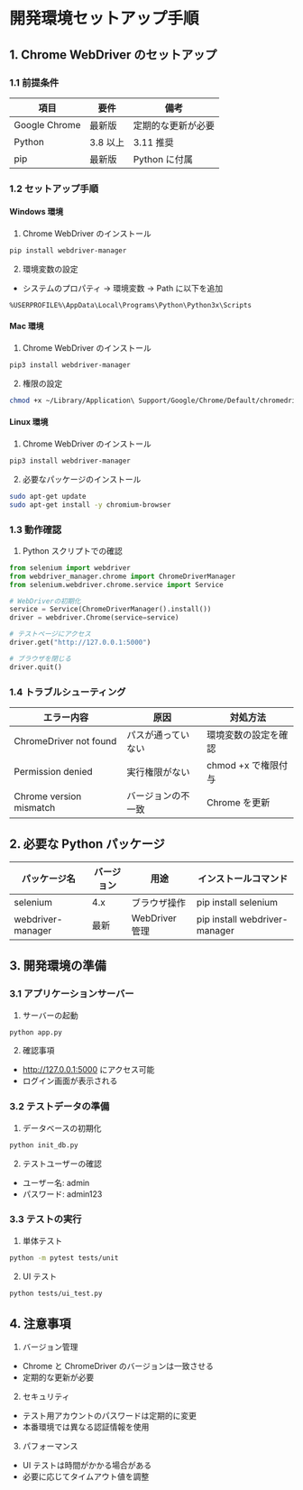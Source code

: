 # 開発環境セットアップ手順

## 1. Chrome WebDriver のセットアップ

### 1.1 前提条件

| 項目          | 要件     | 備考               |
| ------------- | -------- | ------------------ |
| Google Chrome | 最新版   | 定期的な更新が必要 |
| Python        | 3.8 以上 | 3.11 推奨          |
| pip           | 最新版   | Python に付属      |

### 1.2 セットアップ手順

#### Windows 環境

1. Chrome WebDriver のインストール

```bash
pip install webdriver-manager
```

2. 環境変数の設定

- システムのプロパティ → 環境変数 → Path に以下を追加

```
%USERPROFILE%\AppData\Local\Programs\Python\Python3x\Scripts
```

#### Mac 環境

1. Chrome WebDriver のインストール

```bash
pip3 install webdriver-manager
```

2. 権限の設定

```bash
chmod +x ~/Library/Application\ Support/Google/Chrome/Default/chromedriver
```

#### Linux 環境

1. Chrome WebDriver のインストール

```bash
pip3 install webdriver-manager
```

2. 必要なパッケージのインストール

```bash
sudo apt-get update
sudo apt-get install -y chromium-browser
```

### 1.3 動作確認

1. Python スクリプトでの確認

```python
from selenium import webdriver
from webdriver_manager.chrome import ChromeDriverManager
from selenium.webdriver.chrome.service import Service

# WebDriverの初期化
service = Service(ChromeDriverManager().install())
driver = webdriver.Chrome(service=service)

# テストページにアクセス
driver.get("http://127.0.0.1:5000")

# ブラウザを閉じる
driver.quit()
```

### 1.4 トラブルシューティング

| エラー内容              | 原因               | 対処方法             |
| ----------------------- | ------------------ | -------------------- |
| ChromeDriver not found  | パスが通っていない | 環境変数の設定を確認 |
| Permission denied       | 実行権限がない     | chmod +x で権限付与  |
| Chrome version mismatch | バージョンの不一致 | Chrome を更新        |

## 2. 必要な Python パッケージ

| パッケージ名      | バージョン | 用途           | インストールコマンド          |
| ----------------- | ---------- | -------------- | ----------------------------- |
| selenium          | 4.x        | ブラウザ操作   | pip install selenium          |
| webdriver-manager | 最新       | WebDriver 管理 | pip install webdriver-manager |

## 3. 開発環境の準備

### 3.1 アプリケーションサーバー

1. サーバーの起動

```bash
python app.py
```

2. 確認事項

- http://127.0.0.1:5000 にアクセス可能
- ログイン画面が表示される

### 3.2 テストデータの準備

1. データベースの初期化

```bash
python init_db.py
```

2. テストユーザーの確認

- ユーザー名: admin
- パスワード: admin123

### 3.3 テストの実行

1. 単体テスト

```bash
python -m pytest tests/unit
```

2. UI テスト

```bash
python tests/ui_test.py
```

## 4. 注意事項

1. バージョン管理

- Chrome と ChromeDriver のバージョンは一致させる
- 定期的な更新が必要

2. セキュリティ

- テスト用アカウントのパスワードは定期的に変更
- 本番環境では異なる認証情報を使用

3. パフォーマンス

- UI テストは時間がかかる場合がある
- 必要に応じてタイムアウト値を調整
